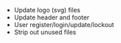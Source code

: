 - Update logo (svg) files
- Update header and footer
- User register/login/update/lockout
- Strip out unused files
